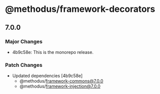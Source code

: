 # @methodus/framework-decorators

## 7.0.0
### Major Changes

- 4b9c58e: This is the monorepo release.

### Patch Changes

- Updated dependencies [4b9c58e]
  - @methodus/framework-commons@7.0.0
  - @methodus/framework-injection@7.0.0
